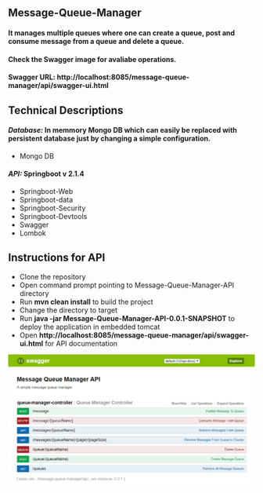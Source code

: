 ## Message-Queue-Manager

#### It manages multiple queues where one can create a queue, post and consume message from a queue and delete a queue.
#### Check the Swagger image for avaliabe operations.

#### Swagger URL: http://localhost:8085/message-queue-manager/api/swagger-ui.html

## Technical Descriptions

#### _Database:_ In memmory Mongo DB which can easily be replaced with persistent database just by changing a simple configuration.
- Mongo DB
#### _API:_ Springboot v 2.1.4 
- Springboot-Web
- Springboot-data
- Springboot-Security
- Springboot-Devtools
- Swagger
- Lombok

## Instructions for API

- Clone the repository
- Open command prompt pointing to Message-Queue-Manager-API directory
- Run __mvn clean install__ to build the project
- Change the directory to target
- Run __java -jar Message-Queue-Manager-API-0.0.1-SNAPSHOT__ to deploy the application in embedded tomcat
- Open __http://localhost:8085/message-queue-manager/api/swagger-ui.html__ for API documentation

<div style="text-align:center"><img src="https://github.com/SubhadeepSen/Message-Queue-Manager/blob/master/Queue-Manager-Swagger.jpg" /></div>
